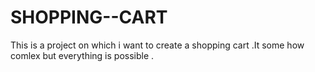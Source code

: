 # SHOPPING--CART
This is a project on which i want to create a shopping cart  .It some how  comlex but everything is possible .
